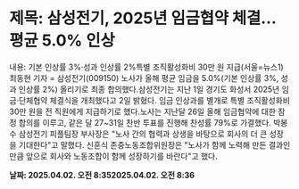 # **제목: 삼성전기, 2025년 임금협약 체결…평균 5.0% 인상**

  내용: 기본 인상률 3%·성과 인상률 2%특별 조직활성화비 30만 원 지급(서울=뉴스1) 최동현 기자 = 삼성전기(009150) 노사가 올해 평균 임금을 5.0%(기본 인상률 3%, 성과 인상률 2%) 올리기로 최종 합의했다.삼성전기는 지난 1일 경기도 화성서 2025년 임금·단체협약 체결식을 개최했다고 2일 밝혔다. 임금 인상과를 별개로 특별 조직활성화비 30만 원을 전 직원에게 지급하기로 했다.노사는 지난달 26일 올해 임금협약에 대한 잠정 합의를 이루고, 같은 달 27~31일 찬반 투표를 진행해 찬성률 79%로 가결했다.  박봉수 삼성전기 피플팀장 부사장은 "노사 간의 협력과 상생을 바탕으로 회사의 더 큰 성장을 기대한다"고 말했다. 신훈식 존중노동조합위원장은 "노사가 함께 노력해 만든 결과인 만큼 앞으로 회사와 노동조합이 함께 성장하기를 바란다"고 했다.

  **날짜: 2025.04.02. 오전 8:352025.04.02. 오전 8:36**